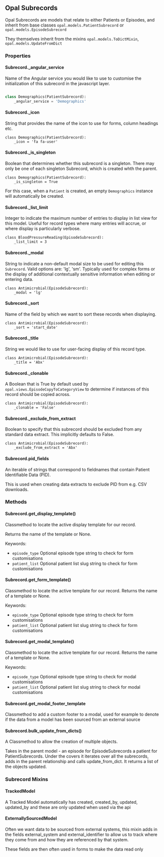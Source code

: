 ## Opal Subrecords

Opal Subrecords are models that relate to either Patients or Episodes, and inherit from
base classes `opal.models.PatientSubrecord` or `opal.models.EpisodeSubrecord`

They themselves inherit from the mixins `opal.models.ToDictMixin`, `opal.models.UpdateFromDict`

### Properties

#### Subrecord._angular_service

Name of the Angular service you would like to use to customise the initialization of this
subrecord in the javascript layer.

```python

class Demographics(PatientSubrecord):
    _angular_service = 'Demographics'
```

#### Subrecord._icon

String that provides the name of the icon to use for forms, column headings etc.

    class Demographics(PatientSubrecord):
        _icon = 'fa fa-user'

#### Subrecord._is_singleton

Boolean that determines whether this subrecord is a singleton.
There may only be one of each singleton Subrecord, which is created whth the parent.

    class Demographics(PatientSubrecord):
        _is_singleton = True

For this case, when a `Patient` is created, an empty `Demographics` instance will
automatically be created.

#### Subrecord._list_limit

Integer to indicate the maximum number of entries to display in list view for this
model. Useful for record types where many entries will accrue, or where display is
particularly verbose.

    class BloodPressureReading(EpisodeSubrecord):
        _list_limit = 3

#### Subrecord._modal

String to indicate a non-default modal size to be used for editing this `Subrecord`.
Valid options are: 'lg', 'sm'. Typically used for complex forms or the display of
additional contextually sensitive information when editing or entering data.

    class Antimicrobial(EpisodeSubrecord):
        _modal = 'lg'

#### Subrecord._sort

Name of the field by which we want to sort these records when displaying.

    class Antimicrobial(EpisodeSubrecord):
        _sort = 'start_date'

#### Subrecord._title

String we would like to use for user-facing display of this record type.

    class Antimicrobial(EpisodeSubrecord):
        _title = 'Abx'


#### Subrecord._clonable

A Boolean that is True by default used by `opal.views.EpisodeCopyToCategoryView`
to determine if instances of this record should be copied across.

    class Antimicrobial(EpisodeSubrecord):
        _clonable = 'False'


#### Subrecord._exclude_from_extract

Boolean to specify that this subrecord should be excluded from any standard data extract.
This implicitly defaults to False.

    class Antimicrobial(EpisodeSubrecord):
        _exclude_from_extract = 'Abx'

#### Subrecord.pid_fields

An iterable of strings that correspond to fieldnames that contain Patient Identifiable Data (PID).

This is used when creating data extracts to exclude PID from e.g. CSV downloads.

### Methods

#### Subrecord.get_display_template()

Classmethod to locate the active display template for our record.

Returns the name of the template or None.

Keywords:

* `episode_type` Optional episode type string to check for form customisations
* `patient_list` Optional patient list slug string to check for form customisations

#### Subrecord.get_form_template()

Classmethod to locate the active template for our record. Returns the name of a template or None.

Keywords:

* `episode_type` Optional episode type string to check for form customisations
* `patient_list` Optional patient list slug string to check for form customisations

#### Subrecord.get_modal_template()

Classmethod to locate the active template for our record. Returns the name of a template or None.

Keywords:

* `episode_type` Optional episode type string to check for modal customisations
* `patient_list` Optional patient list slug string to check for modal customisations


#### Subrecord.get_modal_footer_template

Classmethod to add a custom footer to a modal, used for example to denote if
the data from a model has been sourced from an external source


#### Subrecord.bulk_update_from_dicts()

A Classmethod to allow the creation of multiple objects.

Takes in the parent model - an episode
for EpisodeSubrecords a patient for PatientSubrecords. Under the covers it iterates
over all the subrecords, adds in the parent relationship and calls update_from_dict. It returns a list of the objects updated.

### Subrecord Mixins

#### TrackedModel

A Tracked Model automatically has created, created_by, updated, updated_by and
these are only updated when used via the api

#### ExternallySourcedModel

Often we want data to be sourced from external systems, this mixin adds in the
fields external_system and external_identifier to allow us to track where
they come from and how they are referenced by that system.

These fields are then often used in forms to make the data read only
